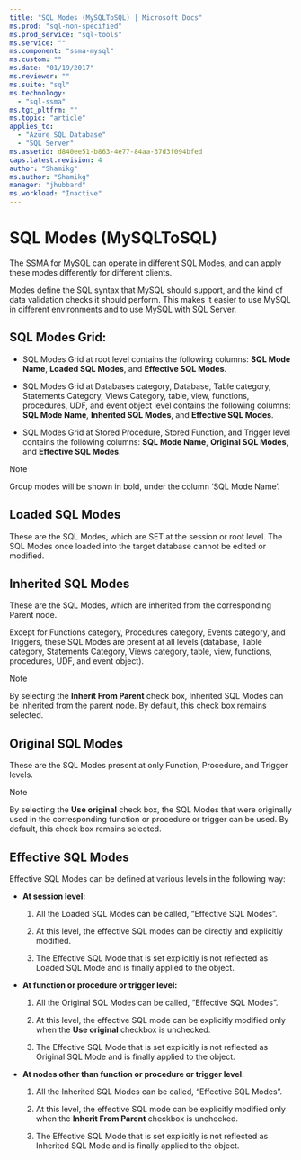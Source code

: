 ```yaml
---
title: "SQL Modes (MySQLToSQL) | Microsoft Docs"
ms.prod: "sql-non-specified"
ms.prod_service: "sql-tools"
ms.service: ""
ms.component: "ssma-mysql"
ms.custom: ""
ms.date: "01/19/2017"
ms.reviewer: ""
ms.suite: "sql"
ms.technology: 
  - "sql-ssma"
ms.tgt_pltfrm: ""
ms.topic: "article"
applies_to: 
  - "Azure SQL Database"
  - "SQL Server"
ms.assetid: d840ee51-b863-4e77-84aa-37d3f094bfed
caps.latest.revision: 4
author: "Shamikg"
ms.author: "Shamikg"
manager: "jhubbard"
ms.workload: "Inactive"
---
```

# SQL Modes (MySQLToSQL)
The SSMA for MySQL can operate in different SQL Modes, and can apply these modes differently for different clients.  
  
Modes define the SQL syntax that MySQL should support, and the kind of data validation checks it should perform. This makes it easier to use MySQL in different environments and to use MySQL with SQL Server.  
  
## SQL Modes Grid:  
  
-   SQL Modes Grid at root level contains the following columns: **SQL Mode Name**, **Loaded SQL Modes**, and **Effective SQL Modes**.  
  
-   SQL Modes Grid at Databases category, Database, Table category, Statements Category, Views Category, table, view, functions, procedures, UDF, and event object level contains the following columns: **SQL Mode Name**, **Inherited SQL Modes**, and **Effective SQL Modes**.  
  
-   SQL Modes Grid at Stored Procedure, Stored Function, and Trigger level contains the following columns: **SQL Mode Name**,  **Original SQL Modes**, and **Effective SQL Modes**.  
  
> [!NOTE]  
> Group modes will be shown in bold, under the column ‘SQL Mode Name’.  
  
## Loaded SQL Modes  
These are the SQL Modes, which are SET at the session or root level. The SQL Modes once loaded into the target database cannot be edited or modified.  
  
## Inherited SQL Modes  
These are the SQL Modes, which are inherited from the corresponding Parent node.  
  
Except for Functions category, Procedures category, Events category, and Triggers, these SQL Modes are present at all levels (database, Table category, Statements Category, Views category, table, view, functions, procedures, UDF, and event object).  
  
> [!NOTE]  
> By selecting the **Inherit From Parent** check box, Inherited SQL Modes can be inherited from the parent node. By default, this check box remains selected.  
  
## Original SQL Modes  
These are the SQL Modes present at only Function, Procedure, and Trigger levels.  
  
> [!NOTE]  
> By selecting the **Use original** check box, the SQL Modes that were originally used in the corresponding function or procedure or trigger can be used. By default, this check box remains selected.  
  
## Effective SQL Modes  
Effective SQL Modes can be defined at various levels in the following way:  
  
-   **At session level:**  
  
    1.  All the Loaded SQL Modes can be called, “Effective SQL Modes”.  
  
    2.  At this level, the effective SQL modes can be directly and explicitly modified.  
  
    3.  The Effective SQL Mode that is set explicitly is not reflected as Loaded SQL Mode and is finally applied to the object.  
  
-   **At function or procedure or trigger level:**  
  
    1.  All the Original SQL Modes can be called, “Effective SQL Modes”.  
  
    2.  At this level, the effective SQL mode can be explicitly modified only when the **Use original** checkbox is unchecked.  
  
    3.  The Effective SQL Mode that is set explicitly is not reflected as Original SQL Mode and is finally applied to the object.  
  
-   **At nodes other than function or procedure or trigger level:**  
  
    1.  All the Inherited SQL Modes can be called, “Effective SQL Modes”.  
  
    2.  At this level, the effective SQL mode can be explicitly modified only when the **Inherit From Parent** checkbox is unchecked.  
  
    3.  The Effective SQL Mode that is set explicitly is not reflected as Inherited SQL Mode and is finally applied to the object.  
  
